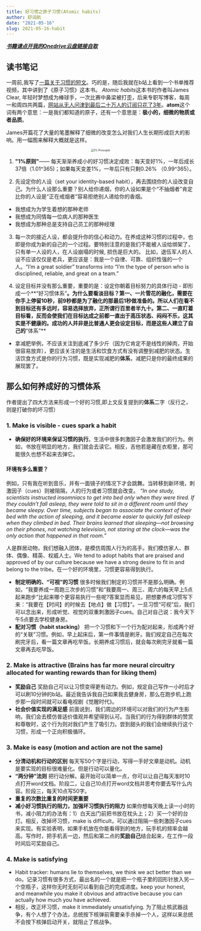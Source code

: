 ```yaml
---
title: 好习惯之原子习惯(Atomic habits)
author: 舒润航
date: "2021-05-16"
slug: 2021-05-16-habit
---
```



[_**书籍请点开我的Onedrive云盘链接自取**_](https://uflorida-my.sharepoint.com/:f:/g/personal/r_shu_ufl_edu/EvyxvcSKotRHjcNXyKn21MoBPDxrn8TNd20ZTls01C6Qiw?e=ZlLra8)

## 读书笔记

一周前,我写了[一篇关于习惯的短文](https://www.runhangshu.com/cn/2021/05/habit/)。巧的是，随后我就在b站上看到一个书单推荐视频，其中讲到了《原子习惯》这本书。
*Atomic habits*这本书的作者叫James Clear, 年轻时梦想成为棒球手，一次比赛中鼻梁被打歪，后来专职写博客，每周一和周四共两篇，[网站从无人问津到最后二十万人的订阅只花了3年](https://jamesclear.com/)。**atom**这个词有两个意思：一是我们都知道的原子，还有一个意思是：**极小的，细微的物质或者品质**。

James开篇花了大量的笔墨解释了细微的改变怎么对我们人生长期形成巨大的影响。用一幅图来解释大概就是这样。

<center>
<img src="/cn/Website_pics/tiny-gains-graph.jpg" alt="1% Princeple" style="zoom:50%;" />
</center>

1. **"1%原则"**—— 每天渐渐养成小的好习惯决定成败：每天变好1%，一年后成长37倍（1.01^365)；如果每天变差1%，一年后只有只剩0.26% （0.99^365）。

2. 先设定你的人设（set your identity-based habit），再去围绕你的人设改变自己。为什么人设那么重要？别人给你递烟，你的人设如果是个“不抽烟者”肯定比你的人设是“正在戒烟者“容易拒绝别人递给你的香烟。

  - 我想成为为学生着想的那种老师
  - 我想成为同情每一位病人的那种医生
  - 我想成为那种总是支持自己员工的那种经理

3. 每一次的接近人设，都会提升你的信心和动力。在养成这种习惯的过程中，也即是你成为新的自己的一个过程。要特别注意的是我们不能被人设给绑架了，只有单一人设的人，在人设崩塌的时候, 损伤是巨大的。 比如，退伍军人的人设不应该仅仅是老兵，更应该是：我是一个自律、可靠、组织性强的一个人。“I’m a great soldier” transforms into “I’m the type of person who is disciplined, reliable, and great on a team.”

4. 设定目标并没有那么重要，重要的是：设定你朝着目标努力的具体行动 - 即形成一个**“好习惯体系”**。为什么要看淡目标？第一、一片雪花的融化，需要在你手上停留10秒，前9秒都是为了融化的那最后1秒做准备的。所以人们在看不到目标还有多远时，容易选择放弃，正所谓行百里者半九十。第二、一直盯着目标看，反而会使我们在目标达成之前都一直出于高压状态、闷闷不乐，这其实是不健康的。成功的人并非是比普通人更会设定目标，而是这些人建立了自己的**“体系”**
  - 拿减肥举例，不应该关注到底减了多少斤（因为它肯定不是线性的掉肉，开始很容易放弃），更应该关注的是生活和饮食方式有没有调整到减肥的状态。生活饮食方式是你的行为习惯，既是实现减肥的**体系**，减肥只是你的最终成果的展现罢了。

## 那么如何养成好的习惯体系
作者提出了四大方法来形成一个好的习惯,即上文反复提到的**体系**二字（反行之，则是打破你的坏习惯）

### 1. Make is visible - cues spark a habit
  - **确保好的环境来保证习惯的执行**。生活中很多刺激因子会激发我们的行为。例如，书放在明显的地方，我们就会去读它。相反，吉他若是藏在衣柜里，那可能很久也想不起来去弹它。
 
#### 环境有多么重要？

例如，只有我在听到音乐，并有一面镜子的情况下才会跳舞。当转移到新环境，刺激因子（cues）则被阻隔，人的行为或者习惯就会改变。
 *“In one study, scientists instructed insomniacs to get into bed only when they were tired. If they couldn’t fall asleep, they were told to sit in a different room until they became sleepy. Over time, subjects began to associate the context of their bed with the action of sleeping, and it became easier to quickly fall asleep when they climbed in bed. Their brains learned that sleeping—not browsing on their phones, not watching television, not staring at the clock—was the only action that happened in that room.”*
 
 人是群居动物，我们想融入团体，是模仿周围人行为的高手。我们模仿家人、群体、偶像、精英、权威人士。We tend to adopt habits that are praised and approved of by our culture because we have a strong desire to fit in and belong to the tribe。在一个好的环境里，习惯更容易得到执行。
  - **制定明确的、“可视”的习惯** 很多时候我们制定的习惯并不是那么明确。例如，“我要养成一周跑三次步的习惯”和“我要周一、周三、周六的每天早上5点起来跑步”比起来哪个更容易执行一些呢?答案显而易见，把想要养成习惯写下来：“我要在【时间】的时候去【地点】做【习惯】”。一旦习惯“可视”后，我们可以念出来，形成听觉、视觉的双重刺激因子cues。自己对自己说：我今天下午5点要去学校健身房。
  - **配对习惯（habit stacking）**  把一个习惯和下一个行为配对起来，形成两个好的“关联”习惯。例如，早上起床后，第一件事情是刷牙。我们规定自己在每次刷完牙后，看一篇文章再吃早饭。长期养成习惯后，就会每次刷完牙就看一篇文章再去吃早饭。
### 2. Make is attractive (Brains has far more neural circuitry allocated for wanting rewards than for liking them) 
  - **奖励自己**  奖励自己可以让习惯变得更有动力。例如，规定自己写作一小时后才可以刷10分钟的b站。最近我告诉我自己如果我去健身房，那么在跑步机上跑步那一段时间就可以看电视剧《觉醒时代》。
  - **社会价值实现的满足感** 前面说到，我们周边的环境可以对我们的行为产生影响，我们会去模仿普适价值观并希望得到认可。当我们的行为得到群体的赞赏和尊敬时，这个行为则对我们产生了吸引力。尝到甜头的我们会继续执行这个习惯，形成一个正向积极循环。
### 3. Make is easy (motion and action are not the same)
  - **分清动机和行动的区别** 每天写50个字是行动，写得一手好文章是动机。动机是要实现的目标很难量化。但是行动可以量化。
  - **“两分钟”法则** 把行动分解。最开始可以简单一点，你可以让自己每天准时10点打开word文档。阶段二，让自己10点打开word文档并思考你要去写什么内容。阶段三，每天10点写50字。
  - **重复的次数比重复的时间更重要**
  - **减小好习惯执行的阻力，加强坏习惯执行的阻力** 如果你想每天晚上读一小时的书，减小阻力的办法有：1）白天出门前把书放在枕头上；2）买一个好的台灯。相反，改掉坏习惯，make is difficult，可以通过阻隔一些刺激因子cues来实现。有实验表明，如果手机放在你能看得到的地方，玩手机的频率会越高。写作时，把手机丢一边，然后和第二点的**奖励自己**结合起来，在工作一段时间后可奖励自己。
### 4. Make is satisfying 
  - Habit tracker: humans lie to themselves, we think we act better than we do。记录习惯有很多方式，最出名的一个就是把一个瓶子里的回形针放入另一个空瓶子，这样你无时无刻可以看到自己的完成进度。keep your honest, and meanwhile you make it obvious and attractive because you can actually how much you have achieved. 
  - 相反，改正坏习惯，make it immediately unsatisfying. 为了阻止核武器战争，有个人想了个办法，总统按下核弹前需要亲手杀掉一个人，这样以来总统不会按下核弹启动开关，就阻止了核战争。
